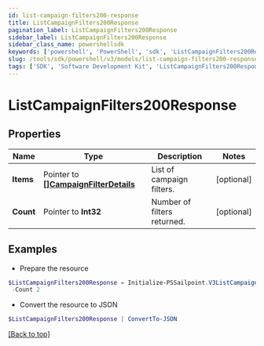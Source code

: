 ```yaml
---
id: list-campaign-filters200-response
title: ListCampaignFilters200Response
pagination_label: ListCampaignFilters200Response
sidebar_label: ListCampaignFilters200Response
sidebar_class_name: powershellsdk
keywords: ['powershell', 'PowerShell', 'sdk', 'ListCampaignFilters200Response'] 
slug: /tools/sdk/powershell/v3/models/list-campaign-filters200-response
tags: ['SDK', 'Software Development Kit', 'ListCampaignFilters200Response']
---
```



# ListCampaignFilters200Response

## Properties

Name | Type | Description | Notes
------------ | ------------- | ------------- | -------------
**Items** |  Pointer to [**[]CampaignFilterDetails**](campaign-filter-details) | List of campaign filters. | [optional] 
**Count** |  Pointer to **Int32** | Number of filters returned. | [optional] 

## Examples

- Prepare the resource
```powershell
$ListCampaignFilters200Response = Initialize-PSSailpoint.V3ListCampaignFilters200Response  -Items null `
 -Count 2
```

- Convert the resource to JSON
```powershell
$ListCampaignFilters200Response | ConvertTo-JSON
```


[[Back to top]](#) 

